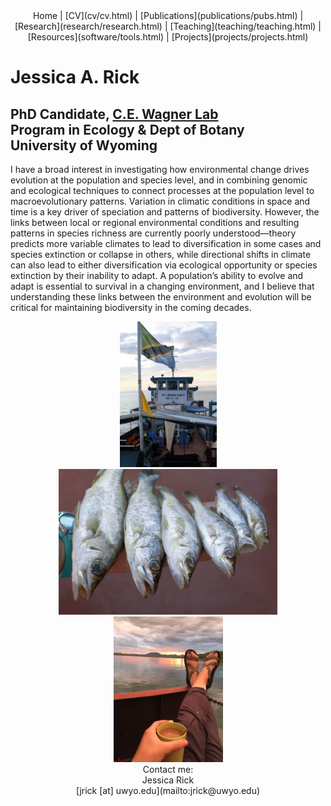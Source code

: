 <center>
Home | [CV](cv/cv.html) | [Publications](publications/pubs.html) | [Research](research/research.html) | [Teaching](teaching/teaching.html) | [Resources](software/tools.html) | [Projects](projects/projects.html)
</center>

# Jessica A. Rick
## PhD Candidate, [C.E. Wagner Lab](http://www.cewagnerlab.com) <br /> Program in Ecology & Dept of Botany <br /> University of Wyoming

I have a broad interest in investigating how environmental change drives evolution at the population and species level, and in combining genomic and ecological techniques to connect processes at the population level to macroevolutionary patterns. Variation in climatic conditions in space and time is a key driver of speciation and patterns of biodiversity. However, the links between local or regional environmental conditions and resulting patterns in species richness are currently poorly understood—theory predicts more variable climates to lead to diversification in some cases and species extinction or collapse in others, while directional shifts in climate can also lead to either diversification via ecological opportunity or species extinction by their inability to adapt. A population’s ability to evolve and adapt is essential to survival in a changing environment, and I believe that understanding these links between the environment and evolution will be critical for maintaining biodiversity in the coming decades.

<center>
<img src="DSC_0210.jpg" width=155></img> 
<img src="DSC_0281.jpg" width=350></img> 
<img src="IMG_7306.JPG" width=175></img>
</center> 

<center>
Contact me: <br />
Jessica Rick <br />
[jrick [at] uwyo.edu](mailto:jrick@uwyo.edu)
</center>